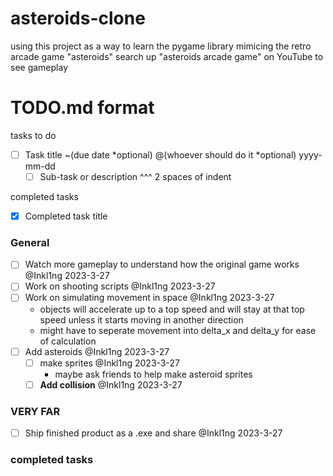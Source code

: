 # asteroids-clone
using this project as a way to learn the pygame library
mimicing the retro arcade game "asteroids"
search up "asteroids arcade game" on YouTube to see gameplay

# TODO.md format
tasks to do
- [ ] Task title ~(due date *optional) @(whoever should do it *optional) yyyy-mm-dd
  - [ ] Sub-task or description
  ^^^ 2 spaces of indent

completed tasks
 - [x] Completed task title

### General
- [ ] Watch more gameplay to understand how the original game works @Inkl1ng 2023-3-27
- [ ] Work on shooting scripts @Inkl1ng 2023-3-27
- [ ] Work on simulating movement in space @Inkl1ng 2023-3-27
  - objects will accelerate up to a top speed and will stay at that top speed unless it starts moving in another direction
  - might have to seperate movement into delta_x and delta_y for ease of calculation
- [ ] Add asteroids @Inkl1ng 2023-3-27
  - [ ] make sprites @Inkl1ng 2023-3-27
    - maybe ask friends to help make asteroid sprites
  - [ ] **Add collision** @Inkl1ng 2023-3-27

### VERY FAR
- [ ] Ship finished product as a .exe and share @Inkl1ng 2023-3-27

### completed tasks
